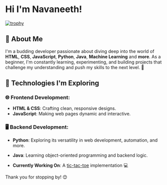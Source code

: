 # Hi I'm Navaneeth! 

[![trophy](https://github-profile-trophy.vercel.app/?username=neverneeth)](https://github.com/ryo-ma/github-profile-trophy)

## 🚀 About Me

I'm a budding developer passionate about diving deep into the world of **HTML**, **CSS**, **JavaScript**, **Python**, **Java**, **Machine Learning** and **more**. As a beginner, I'm constantly learning, experimenting, and building projects that challenge my understanding and push my skills to the next level. 🌱


## 🔧 Technologies I'm Exploring

### 🌐 Frontend Development:
- **HTML & CSS**: Crafting clean, responsive designs.
- **JavaScript**: Making web pages dynamic and interactive.

### 🖥️ Backend Development:
- **Python**: Exploring its versatility in web development, automation, and more.
- **Java**: Learning object-oriented programming and backend logic.


- **Currently Working On**: A [tic-tac-toe](https://github.com/neverneeth/tic-tac-toe.git) implementation 💻


Thank you for stopping by! 😊


